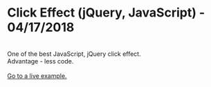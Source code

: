 <h1>Click Effect (jQuery, JavaScript) - 04/17/2018</h1>
<br>
One of the best JavaScript, jQuery click effect.<br>
Advantage - less code.<br>
<br><a href="https://api.smartcodingsystem.com/web/click_effect.php" target="_blank">Go to a live example.</a>
